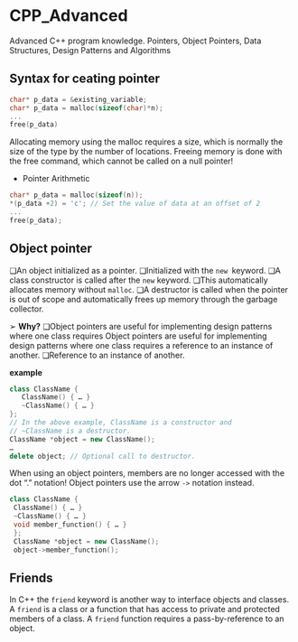 # CPP_Advanced
Advanced C++ program knowledge. Pointers, Object Pointers, Data Structures, Design Patterns and Algorithms

## Syntax for ceating pointer
```cpp
char* p_data = &existing_variable;
char* p_data = malloc(sizeof(char)*n);
...
free(p_data)
```
Allocating memory using the malloc requires a size, which is normally the size of the type by the number of locations.
Freeing memory is done with the free command, which cannot be called on a null pointer!

- Pointer Arithmetic
```cpp
char* p_data = malloc(sizeof(n));
*(p_data +2) = 'c'; // Set the value of data at an offset of 2
...
free(p_data);

```


## Object pointer
❑An object initialized as a pointer.
❑Initialized with the `new `keyword.
❑A class constructor is called after the `new` keyword.
❑This automatically allocates memory without `malloc`.
❑A destructor is called when the pointer is out of scope and automatically frees up memory through the garbage collector.
 
 ➢ **Why?**
 ❑Object pointers are useful for implementing design patterns where one class requires Object pointers are useful for implementing design patterns where one class requires a reference to an instance of another.
 ❑Reference to an instance of another.

 **example**
 ```c++
class ClassName {
    ClassName() { … }
    ~ClassName() { … }
};
// In the above example, ClassName is a constructor and 
// ~ClassName is a destructor.
ClassName *object = new ClassName();
 …
 delete object; // Optional call to destructor.
 ```

When using an object pointers, members are no longer 
accessed with the dot “.” notation! Object pointers use the arrow `->` notation instead.
```cpp
class ClassName {
 ClassName() { … }
 ~ClassName() { … }
 void member_function() { … }
 };
 ClassName *object = new ClassName();
 object->member_function();
```


## Friends 
In C++ the `friend` keyword is another way to interface objects and classes. A `friend` is a class or a function that has access to private and protected members of a class. A `friend` function requires a pass-by-reference to an object.
